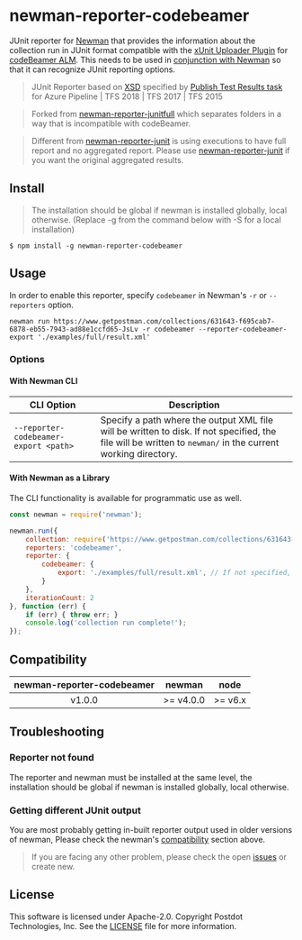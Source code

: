 # newman-reporter-codebeamer
JUnit reporter for [Newman](https://github.com/postmanlabs/newman) that provides the information about the collection run in JUnit format compatible with the [xUnit Uploader Plugin](https://codebeamer.com/cb/wiki/3442743) for [codeBeamer ALM](https://codebeamer.com).
This needs to be used in [conjunction with Newman](https://github.com/postmanlabs/newman#external-reporters) so that it can recognize JUnit reporting options.

> JUnit Reporter based on [XSD](https://github.com/windyroad/JUnit-Schema/blob/master/JUnit.xsd) specified by [Publish Test Results task](https://docs.microsoft.com/en-us/azure/devops/pipelines/tasks/test/publish-test-results?view=vsts&tabs=yaml) for Azure Pipeline | TFS 2018 | TFS 2017 | TFS 2015

> Forked from [newman-reporter-junitfull](https://github.com/martijnvandervlag/newman-reporter-junitfull) which separates folders in a way that is incompatible with codeBeamer.

> Different from [newman-reporter-junit](https://github.com/postmanlabs/newman/blob/develop/lib/reporters/junit/index.js) is using executions to have full report and no aggregated report.
Please use [newman-reporter-junit](https://github.com/postmanlabs/newman/blob/develop/lib/reporters/junit/index.js) if you want the original aggregated results.

## Install
> The installation should be global if newman is installed globally, local otherwise. (Replace -g from the command below with -S for a local installation)

```console
$ npm install -g newman-reporter-codebeamer
```

## Usage
In order to enable this reporter, specify `codebeamer` in Newman's `-r` or `--reporters` option.

```console
newman run https://www.getpostman.com/collections/631643-f695cab7-6878-eb55-7943-ad88e1ccfd65-JsLv -r codebeamer --reporter-codebeamer-export './examples/full/result.xml'
```

### Options

#### With Newman CLI

| CLI Option  | Description       |
|-------------|-------------------|
| `--reporter-codebeamer-export <path>` | Specify a path where the output XML file will be written to disk. If not specified, the file will be written to `newman/` in the current working directory. |

#### With Newman as a Library
The CLI functionality is available for programmatic use as well.

```javascript
const newman = require('newman');

newman.run({
    collection: require('https://www.getpostman.com/collections/631643-f695cab7-6878-eb55-7943-ad88e1ccfd65-JsLv'), // can also provide a URL or path to a local JSON file.
    reporters: 'codebeamer',
    reporter: {
        codebeamer: {
            export: './examples/full/result.xml', // If not specified, the file will be written to `newman/` in the current working directory.
        }
    },
	iterationCount: 2
}, function (err) {
	if (err) { throw err; }
    console.log('collection run complete!');
});
```

## Compatibility

| **newman-reporter-codebeamer** | **newman** | **node** |
|:-----------------------------:|:----------:|:--------:|
|            v1.0.0             | >= v4.0.0  | >= v6.x  |

## Troubleshooting

### Reporter not found
The reporter and newman must be installed at the same level, the installation should be global if newman is installed globally, local otherwise.

### Getting different JUnit output
You are most probably getting in-built reporter output used in older versions of newman, Please check the newman's [compatibility](#compatibility) section above.

> If you are facing any other problem, please check the open [issues](https://github.com/martijnvandervlag/newman-reporter-junitfull/issues) or create new.

## License
This software is licensed under Apache-2.0. Copyright Postdot Technologies, Inc. See the [LICENSE](LICENSE) file for more information.